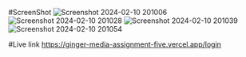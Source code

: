 #ScreenShot
![Screenshot 2024-02-10 201006](https://github.com/ankitsingh122/Ginger-Media-Group-Assignment/assets/110349021/c9317adf-769d-4dba-9a76-e72a868829b3)
![Screenshot 2024-02-10 201028](https://github.com/ankitsingh122/Ginger-Media-Group-Assignment/assets/110349021/ee7ceadb-cc7a-49de-b187-113a4dc27815)
![Screenshot 2024-02-10 201039](https://github.com/ankitsingh122/Ginger-Media-Group-Assignment/assets/110349021/6215c681-780d-454a-ba90-dd21574c0e82)
![Screenshot 2024-02-10 201054](https://github.com/ankitsingh122/Ginger-Media-Group-Assignment/assets/110349021/154a445e-d803-43a0-8bc9-e70f4599873e)

#Live link
https://ginger-media-assignment-five.vercel.app/login

